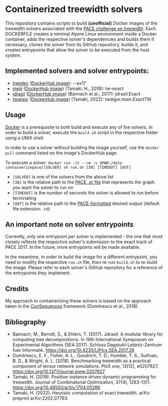 # Containerized treewidth solvers

This repository contains scripts to build **(unofficial)** Docker images of the treewidth solvers associated with the [PACE challenge on treewidth](https://github.com/PACE-challenge/Treewidth). Each DOCKERFILE creates a minimal Alpine Linux environment inside a Docker container, adds the respective solver's dependencies and builds them if necessary, clones the solver from its GitHub repository, builds it, and creates entrypoints that allow the solver to be executed from the host system.

## Implemented solvers and solver entrypoints:
* [treedec](https://gitlab.com/freetdi/treedec) ([DockerHub image](https://hub.docker.com/r/containerizepace/treewidth_treedec)): --ex17
* [meiji](https://github.com/TCS-Meiji/PACE2017-TrackA) ([DockerHub image](https://hub.docker.com/r/containerizepace/treewidth_meiji)) (Tamaki, H., 2019): tw-exact
* [jdrasil](https://github.com/maxbannach/Jdrasil) ([DockerHub image](https://hub.docker.com/r/containerizepace/treewidth_jdrasil)) (Bannach et al., 2017): jdrasil.Exact
* [twalgor](https://github.com/twalgor/tw) ([DockerHub image](https://hub.docker.com/r/containerizepace/treewidth_twalgor)) (Tamaki, 2022): twalgor.main.ExactTW

## Usage
[Docker](https://www.docker.com/) is a prerequisite to both build and execute any of the solvers. In order to build a solver, execute the `build.sh` script in the respective folder using a UNIX shell.

In order to use a solver without building the image yourself, use the `docker pull` command listed on the image's DockerHub page.

To execute a solver:
```docker run -it --rm -v $PWD:/data containerizepace/[SOLVER] sh run.sh [IN] [TIMEOUT] [OUT]```

* `[SOLVER]` is one of the solvers from the above list
* `[IN]` is the relative path to the [PACE .gr file](https://github.com/PACE-challenge/Treewidth#input-format) that represents the graph you want the solver to run on 
* `[TIMEOUT]` is the number of seconds the solver is allowed to run before terminating
* `[OUT]` is the relative path to the [PACE-formatted](https://github.com/PACE-challenge/Treewidth#output-format) desired output (default file extension `.td`)


## An important note on solver entrypoints

Currently, only one entrypoint per solver is implemented - the one that most closely reflects the respective solver's submission to the exact track of PACE 2017. In the future, more entrypoints will be made available.

In the meantime, in order to build the image for a different entrypoint, you need to modify the respective `run.sh` file, then re-run `build.sh` to re-build the image. Please refer to each solver's GitHub repository for a reference of the entrypoints they implement.

## Credits
My approach to containerizing these solvers is based on the approach taken in the [ConSequences](https://github.com/TheoryInPractice/ConSequences)  framework (Dumitrescu et al., 2018).

## Bibliography
* Bannach, M., Berndt, S., & Ehlers, T. (2017). Jdrasil: A modular library for computing tree decompositions. In 16th International Symposium on Experimental Algorithms (SEA 2017). Schloss Dagstuhl-Leibniz-Zentrum fuer Informatik. https://doi.org/10.4230/LIPIcs.SEA.2017.28
* Dumitrescu, E. F., Fisher, A. L., Goodrich, T. D., Humble, T. S., Sullivan, B. D., & Wright, A. L. (2018). Benchmarking treewidth as a practical component of tensor network simulations. PloS one, 13(12), e0207827. https://doi.org/10.1371/journal.pone.0207827
* Tamaki, H. (2019). Positive-instance driven dynamic programming for treewidth. Journal of Combinatorial Optimization, 37(4), 1283-1311. https://doi.org/10.48550/arXiv.1704.05286
* Tamaki, H. (2022). Heuristic computation of exact treewidth. arXiv preprint arXiv:2202.07793.
